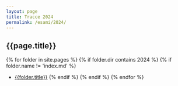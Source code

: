 ```yaml
---
layout: page
title: Tracce 2024
permalink: /esami/2024/
---
```


## {{page.title}}

{% for folder in site.pages %}
{% if folder.dir contains 2024 %}
{% if folder.name != 'index.md' %}

- [{{folder.title}}]({{site.baseurl}}{{folder.url}})
  {% endif %}
  {% endif %}
  {% endfor %}
